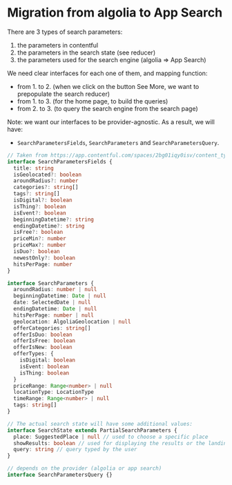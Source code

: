 # Migration from algolia to App Search

There are 3 types of search parameters:

1. the parameters in contentful
2. the parameters in the search state (see reducer)
3. the parameters used for the search engine (algolia => App Search)

We need clear interfaces for each one of them, and mapping function:

- from 1. to 2. (when we click on the button See More, we want to prepopulate the search reducer)
- from 1. to 3. (for the home page, to build the queries)
- from 2. to 3. (to query the search engine from the search page)

Note: we want our interfaces to be provider-agnostic. As a result, we will have:

- `SearchParametersFields`, `SearchParameters` and `SearchParametersQuery`.

```typescript
// Taken from https://app.contentful.com/spaces/2bg01iqy0isv/content_types/algoliaParameters/fields
interface SearchParametersFields {
  title: string
  isGeolocated?: boolean
  aroundRadius?: number
  categories?: string[]
  tags?: string[]
  isDigital?: boolean
  isThing?: boolean
  isEvent?: boolean
  beginningDatetime?: string
  endingDatetime?: string
  isFree?: boolean
  priceMin?: number
  priceMax?: number
  isDuo?: boolean
  newestOnly?: boolean
  hitsPerPage: number
}

interface SearchParameters {
  aroundRadius: number | null
  beginningDatetime: Date | null
  date: SelectedDate | null
  endingDatetime: Date | null
  hitsPerPage: number | null
  geolocation: AlgoliaGeolocation | null
  offerCategories: string[]
  offerIsDuo: boolean
  offerIsFree: boolean
  offerIsNew: boolean
  offerTypes: {
    isDigital: boolean
    isEvent: boolean
    isThing: boolean
  }
  priceRange: Range<number> | null
  locationType: LocationType
  timeRange: Range<number> | null
  tags: string[]
}

// The actual search state will have some additional values:
interface SearchState extends PartialSearchParameters {
  place: SuggestedPlace | null // used to choose a specific place
  showResults: boolean // used for displaying the results or the landing page
  query: string // query typed by the user
}

// depends on the provider (algolia or app search)
interface SearchParametersQuery {}
```
